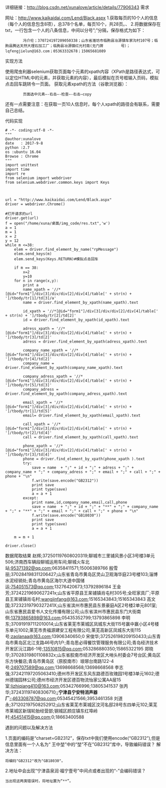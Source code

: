 详细链接：http://blog.csdn.net/xunalove/article/details/77906343
需求
       
   网址：http://www.kaikaidai.com/Lend/Black.aspx
    1.获取每页的10个人的信息（每个人的信息包含8项），总378个名单，每页10个，共28页。、
    2.将数据保存在txt，一行包含一个人的八条信息，中间以分号”;”分隔，保存格式为如下：

            冯介伦；370724197209050338；山东省潍坊市临朐县冶源镇车家沟村107号；临朐县腾达天然大理石加工厂；临朐县冶源镇红光村南(无门牌        号）；lqfengjielun@163.com；05363332678；15065681089

 

实现方法

使用爬虫利器selenium获取页面每个元素的xpath内容（XPath是路径表达式，可以定位HTML中的元素，并获取元素的内容），最后模拟在页号框输入页码，模拟点击回车跳转令一页面。
获取元素xpath的方法（谷歌浏览器）：

            页面选中元素—-右击—-检查—-右击—copy

还有一点需要注意：在获取一页10人信息时，每个人xpath的路径会有联系，需要自己总结。

代码实现

    # -*- coding:utf-8 -*-
    """
    @author:xunalove
    date   : 2017-9-8
    python :2.7
    os :ubuntu 16.04
    Browse : Chrome
    """
    import unittest
    import time
    import re
    from selenium import webdriver
    from selenium.webdriver.common.keys import Keys



    url = "http://www.kaikaidai.com/Lend/Black.aspx"
    driver = webdriver.Chrome()

    #打开请求的url
    driver.get(url)
    f = open("/home/xuna/桌面/img_code/res.txt",'w')
    a = 1
    m = 1
    x = 2
    y = 12
    while m <=38:
        elem = driver.find_element_by_name("rpMessage")
        elem.send_keys(m)
        elem.send_keys(Keys.RETURN)#模拟点击回车

        if m == 38:
            x=2
            y=10
        for n in range(x,y):
            print a
            name_xpath = '//*[@id="form1"]/div[3]/div/div[2]/div[4]/table[' + str(n) + ']/tbody/tr[1]/td[3]/a'
            name = driver.find_element_by_xpath(name_xpath).text

            id_xpath = '//*[@id="form1"]/div[3]/div/div[2]/div[4]/table[' + str(n) + ']/tbody/tr[2]/td[2]'
            id = driver.find_element_by_xpath(id_xpath).text

            adress_xpath = '//*[@id="form1"]/div[3]/div/div[2]/div[4]/table[' + str(n) + ']/tbody/tr[3]/td[2]'
            adress = driver.find_element_by_xpath(adress_xpath).text

            company_name_xpath = '//*[@id="form1"]/div[3]/div/div[2]/div[4]/table[' + str(n) + ']/tbody/tr[4]/td[2]'
            company_name = driver.find_element_by_xpath(company_name_xpath).text

            company_adress_xpath = '//*[@id="form1"]/div[3]/div/div[2]/div[4]/table[' + str(n) + ']/tbody/tr[5]/td[3]'
            company_adress = driver.find_element_by_xpath(company_adress_xpath).text

            email_xpath = '//*[@id="form1"]/div[3]/div/div[2]/div[4]/table[' + str(n) + ']/tbody/tr[1]/td[5]'
            email= driver.find_element_by_xpath(email_xpath).text

            call_xpath = '//*[@id="form1"]/div[3]/div/div[2]/div[4]/table[' + str(n) + ']/tbody/tr[2]/td[4]'
            call = driver.find_element_by_xpath(call_xpath).text

            phone_xpath = '//*[@id="form1"]/div[3]/div/div[2]/div[4]/table[' + str(n) + ']/tbody/tr[3]/td[4]'
            phone = driver.find_element_by_xpath(phone_xpath ).text
            try:
                save = name  + ";" + id + ";" + adress + ";" + company_name + ";" + company_adress + ";" + email + ";" + call + ";" + phone + "\n"
                f.write(save.encode("GB2312"))
                print save
                print type(save)
                a = a + 1
            except:
                print name,id,company_name,email,call,phone
                save = name  + ";" + id + ";" + "**" + ";" + company_name + ";" + "**" + ";" + email + ";" + call + ";" + phone + "\n"
                f.write(save.encode("GB18030"))
                print save
                print type(save)
                a = a + 1

        m = m + 1

    driver.close()


数据爬取结果
赵辉;372501197608020319;聊城市三里铺风景小区3号楼3单元506;济南西车辆段聊城运用车间;聊城火车北站;95371392@qq.com;06358411571;15006389766
殷雪丽;370284198311206427;山东省青岛市黄岛区灵山卫观海华庭23号楼103;淄博水泥经销处;青岛市黄岛区海尔大道中国储运;754051573@qq.com;13276420673;13792896184
王金芳;37242219690627241x;山东省平原县王杲铺镇肖屯村305号;全旺家具厂;平原县王杲铺镇肖屯村;wangjinfang@163.com;15165343843;15165343843
高文国;37232319790327241X;山东省滨州市惠民县东景豪庭A区2号楼2单元801室;山东省惠民县爱书人文化传播有限公司;山东省滨州市惠民县东门大街南侧;13793865898@163.com;05435352799;13793865898
李明东;370919197112010014;山东省莱芜市莱城区凤城东大街115号赢中赢小区4号楼东单元1002;莱芜市贵福源建安工程有限公司;莱芜高新区凤城东大街115号;zaolanaa@163.com;13906340650;0
宋俊华;372526198209150433;山东青岛市黄岛区北江支路46号内1户;青岛思必得餐饮管理服务有限公司;青岛经济技术开发区沅江路6-1号;13510815@qq.com;053286880350;15865322195
郑晓华;37028319801108832x;山东省胶南市经济开发区大哨头村委会7号台区;黄岛区乐方快餐店;青岛市黄岛区（原胶南市）琅琊台南路122-4号;249707589@qq.com;13698668568;13698668568
李志强;372421197205063410;德州市开发区东风东路德百玫瑰园1号楼3单元1602;德州德瑞园林公司;德州市经济开发区德百物流怡家公寓AA层15室;lizhiqiang410@163.com;05342766996;13805341537
张丙华;372431197408306710;**;宁津县宁安特消声器厂;**;463308787@qq.com;05345421566;3953461358
刘道永;371202197508252912;山东省莱芜市莱城区汶河名邸28号东四单元102;莱芜市莱城区新瑞轮胎经营部;钢城区颜庄镇东红埠岭村;45451415@qq.com;0;18663400588


遇到的问题以及解决方法

1.页面的编码是“charset=GB2312”，保存txt中我们使用encode(“GB2312”),但是信息里面有一个人名为“ 王中堃”中的“堃”不在”GB2312”库中，导致编码错误？
解决方法：

    将编码"GB2312"改为"GB18030"。

2.地址中会出现“宁津县泉润·福宁壹号”中间点或者出现的“-”会编码错误？

    当出现这两类错误时，将地址置为“**”。

